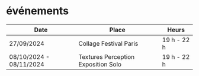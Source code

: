 # événements

| Date | Place | Heurs |
| --- | --- | --- |
| 27/09/2024 | Collage Festival Paris | 19 h - 22 h |
| 08/10/2024 - 08/11/2024 | Textures Perception Exposition Solo | 19 h - 22 h |